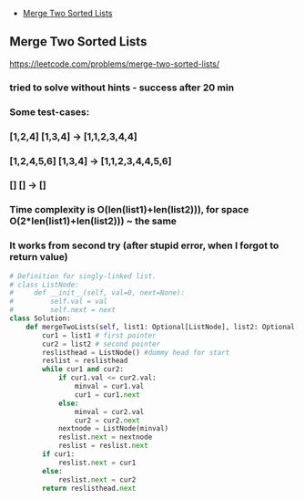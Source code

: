 + [Merge Two Sorted Lists](#merge-two-sorted-lists)

## Merge Two Sorted Lists

https://leetcode.com/problems/merge-two-sorted-lists/

### tried to solve without hints - success after 20 min
### Some test-cases:
### [1,2,4] [1,3,4] -> [1,1,2,3,4,4]
### [1,2,4,5,6] [1,3,4] -> [1,1,2,3,4,4,5,6]
### [] [] -> []
###
### Time complexity is O(len(list1)+len(list2))), for space O(2*len(list1)+len(list2))) ~ the same
### It works from second try (after stupid error, when I forgot to return value)



```python
# Definition for singly-linked list.
# class ListNode:
#     def __init__(self, val=0, next=None):
#         self.val = val
#         self.next = next
class Solution:
    def mergeTwoLists(self, list1: Optional[ListNode], list2: Optional[ListNode]) -> Optional[ListNode]:
        cur1 = list1 # first pointer
        cur2 = list2 # second pointer
        reslisthead = ListNode() #dummy head for start
        reslist = reslisthead
        while cur1 and cur2:
            if cur1.val <= cur2.val:
                minval = cur1.val
                cur1 = cur1.next
            else:
                minval = cur2.val
                cur2 = cur2.next
            nextnode = ListNode(minval)
            reslist.next = nextnode
            reslist = reslist.next
        if cur1:
            reslist.next = cur1
        else:
            reslist.next = cur2
        return reslisthead.next

            




```
